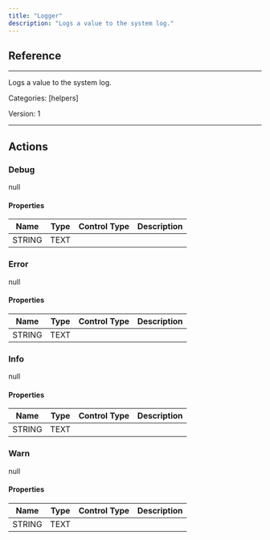 ```yaml
---
title: "Logger"
description: "Logs a value to the system log."
---
```

## Reference
<hr />

Logs a value to the system log.


Categories: [helpers]


Version: 1

<hr />






## Actions


### Debug
null

#### Properties

|      Name      |     Type     |     Control Type     |     Description     |
|:--------------:|:------------:|:--------------------:|:-------------------:|
| STRING | TEXT  |




### Error
null

#### Properties

|      Name      |     Type     |     Control Type     |     Description     |
|:--------------:|:------------:|:--------------------:|:-------------------:|
| STRING | TEXT  |




### Info
null

#### Properties

|      Name      |     Type     |     Control Type     |     Description     |
|:--------------:|:------------:|:--------------------:|:-------------------:|
| STRING | TEXT  |




### Warn
null

#### Properties

|      Name      |     Type     |     Control Type     |     Description     |
|:--------------:|:------------:|:--------------------:|:-------------------:|
| STRING | TEXT  |




